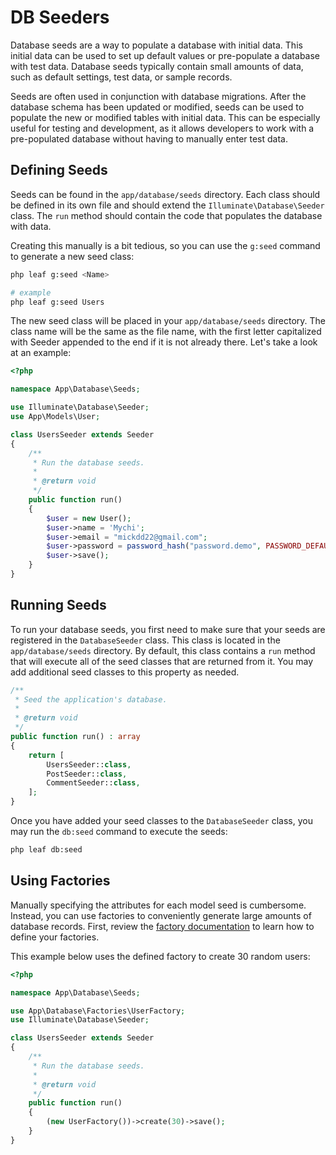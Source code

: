 # DB Seeders

<!-- markdownlint-disable no-inline-html -->

Database seeds are a way to populate a database with initial data. This initial data can be used to set up default values or pre-populate a database with test data. Database seeds typically contain small amounts of data, such as default settings, test data, or sample records.

Seeds are often used in conjunction with database migrations. After the database schema has been updated or modified, seeds can be used to populate the new or modified tables with initial data. This can be especially useful for testing and development, as it allows developers to work with a pre-populated database without having to manually enter test data.

## Defining Seeds

Seeds can be found in the `app/database/seeds` directory. Each class should be defined in its own file and should extend the `Illuminate\Database\Seeder` class. The `run` method should contain the code that populates the database with data.

Creating this manually is a bit tedious, so you can use the `g:seed` command to generate a new seed class:

```bash
php leaf g:seed <Name>

# example
php leaf g:seed Users
```

The new seed class will be placed in your `app/database/seeds` directory. The class name will be the same as the file name, with the first letter capitalized with Seeder appended to the end if it is not already there. Let's take a look at an example:

```php
<?php

namespace App\Database\Seeds;

use Illuminate\Database\Seeder;
use App\Models\User;

class UsersSeeder extends Seeder
{
    /**
     * Run the database seeds.
     *
     * @return void
     */
    public function run()
    {
        $user = new User();
        $user->name = 'Mychi';
        $user->email = "mickdd22@gmail.com";
        $user->password = password_hash("password.demo", PASSWORD_DEFAULT);
        $user->save();
    }
}
```

## Running Seeds

To run your database seeds, you first need to make sure that your seeds are registered in the `DatabaseSeeder` class. This class is located in the `app/database/seeds` directory. By default, this class contains a `run` method that will execute all of the seed classes that are returned from it. You may add additional seed classes to this property as needed.

```php
/**
 * Seed the application's database.
 *
 * @return void
 */
public function run() : array
{
    return [
        UsersSeeder::class,
        PostSeeder::class,
        CommentSeeder::class,
    ];
}
```

Once you have added your seed classes to the `DatabaseSeeder` class, you may run the `db:seed` command to execute the seeds:

```bash
php leaf db:seed
```

## Using Factories

Manually specifying the attributes for each model seed is cumbersome. Instead, you can use factories to conveniently generate large amounts of database records. First, review the [factory documentation](/docs/database/factories) to learn how to define your factories.

This example below uses the defined factory to create 30 random users:

```php
<?php

namespace App\Database\Seeds;

use App\Database\Factories\UserFactory;
use Illuminate\Database\Seeder;

class UsersSeeder extends Seeder
{
    /**
     * Run the database seeds.
     *
     * @return void
     */
    public function run()
    {
        (new UserFactory())->create(30)->save();
    }
}
```
